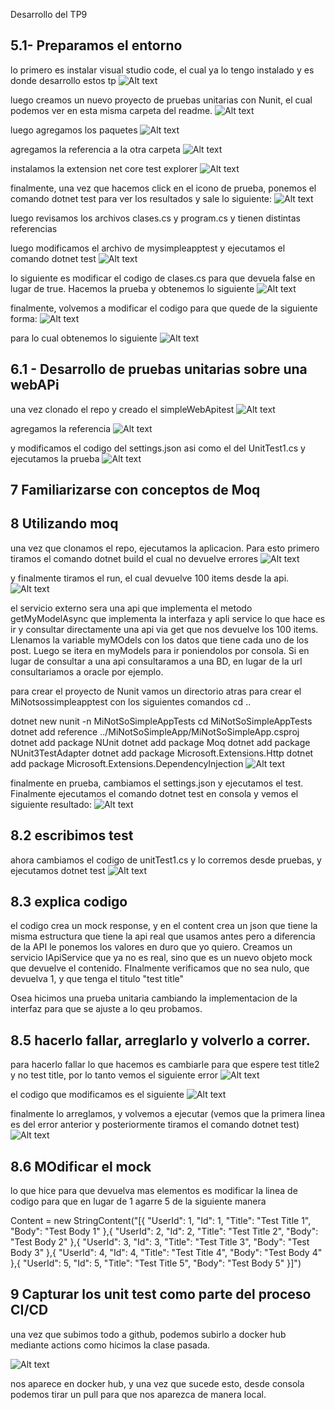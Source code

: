 Desarrollo del TP9

## 5.1- Preparamos el entorno

lo primero es instalar visual studio code, el cual ya lo tengo instalado y es donde desarrollo estos tp
![Alt text](1.png)

luego creamos un nuevo proyecto de pruebas unitarias con Nunit, el cual podemos ver en esta misma carpeta del readme.
![Alt text](2.png)

luego agregamos los paquetes
![Alt text](3.png)

agregamos la referencia a la otra carpeta
![Alt text](4.png)

instalamos la extension net core test explorer
![Alt text](5.png)

finalmente, una vez que hacemos click en el icono de prueba, ponemos el comando dotnet test para ver los resultados y sale lo siguiente:
![Alt text](6.png)

luego revisamos los archivos clases.cs y program.cs y tienen distintas referencias

luego modificamos el archivo de mysimpleapptest y ejecutamos el comando dotnet test
![Alt text](7.png)

lo siguiente es modificar el codigo de clases.cs para que devuela false en lugar de true. Hacemos la prueba y obtenemos lo siguiente
![Alt text](8.png)

finalmente, volvemos a modificar el codigo para que quede de la siguiente forma:
![Alt text](9.png)

para lo cual obtenemos lo siguiente
![Alt text](10.png)

## 6.1 - Desarrollo de pruebas unitarias sobre una webAPi

una vez clonado el repo y creado el simpleWebApitest
![Alt text](11.png)

agregamos la referencia
![Alt text](12.png)

y modificamos el codigo del settings.json asi como el del UnitTest1.cs y ejecutamos la prueba
![Alt text](13.png)


##  7  Familiarizarse con conceptos de Moq

##  8  Utilizando moq

una vez que clonamos el repo, ejecutamos la aplicacion. Para esto primero tiramos el comando dotnet build el cual no devuelve errores
![Alt text](14.png)

y finalmente tiramos el run, el cual devuelve 100 items desde la api.
![Alt text](15.png)

el servicio externo sera una api que implementa el metodo getMyModelAsync que implementa la interfaza y apli service lo que hace es ir y consultar directamente una api via get que nos devuelve los 100 items.
Llenamos la variable myMOdels con los datos que tiene cada uno de los post. Luego se itera en myModels para ir poniendolos por consola.
Si en lugar de consultar a una api consultaramos a una BD, en lugar de la url consultariamos a oracle por ejemplo. 


para crear el proyecto de Nunit vamos un directorio atras para crear el MiNotsossimpleapptest con los siguientes comandos
cd ..

dotnet new nunit -n MiNotSoSimpleAppTests
cd MiNotSoSimpleAppTests
dotnet add reference ../MiNotSoSimpleApp/MiNotSoSimpleApp.csproj
dotnet add package NUnit
dotnet add package Moq
dotnet add package NUnit3TestAdapter
dotnet add package Microsoft.Extensions.Http
dotnet add package Microsoft.Extensions.DependencyInjection
![Alt text](16.png)

finalmente en prueba, cambiamos el settings.json y ejecutamos el test. Finalmente ejecutamos el comando dotnet test en consola y vemos el siguiente resultado:
![Alt text](17.png)

## 8.2 escribimos test

ahora cambiamos el codigo de unitTest1.cs y lo corremos desde pruebas, y ejecutamos dotnet test
![Alt text](18.png)

## 8.3 explica codigo

el codigo crea un mock response, y en el content crea un json que tiene la misma estructura que tiene la api real que usamos antes pero a diferencia de la API le ponemos los valores en duro que yo quiero.
Creamos un servicio IApiService que ya no es real, sino que es un nuevo objeto mock que devuelve el contenido. FInalmente verificamos que no sea nulo, que devuelva 1, y que tenga el titulo "test title"

Osea hicimos una prueba unitaria cambiando la implementacion de la interfaz para que se ajuste a lo qeu probamos. 

## 8.5 hacerlo fallar, arreglarlo y volverlo a correr.

para hacerlo fallar lo que hacemos es cambiarle para que espere test title2 y no test title, por lo tanto vemos el siguiente error
![Alt text](19.png)

el codigo que modificamos es el siguiente
![Alt text](20.png)

finalmente lo arreglamos, y volvemos a ejecutar (vemos que la primera linea es del error anterior y posteriormente tiramos el comando dotnet test)
![Alt text](21.png)


## 8.6 MOdificar el mock

lo que hice para que devuelva mas elementos es modificar la linea de codigo para que en lugar de 1 agarre 5 de la siguiente manera

 Content = new StringContent("[{ \"UserId\": 1, \"Id\": 1, \"Title\": \"Test Title 1\", \"Body\": \"Test Body 1\" },{ \"UserId\": 2, \"Id\": 2, \"Title\": \"Test Title 2\", \"Body\": \"Test Body 2\" },{ \"UserId\": 3, \"Id\": 3, \"Title\": \"Test Title 3\", \"Body\": \"Test Body 3\" },{ \"UserId\": 4, \"Id\": 4, \"Title\": \"Test Title 4\", \"Body\": \"Test Body 4\" },{ \"UserId\": 5, \"Id\": 5, \"Title\": \"Test Title 5\", \"Body\": \"Test Body 5\" }]")


## 9 Capturar los unit test como parte del proceso CI/CD

una vez que subimos todo a github, podemos subirlo a docker hub mediante actions como hicimos la clase pasada.

![Alt text](22.png)

nos aparece en docker hub, y una vez que sucede esto, desde consola podemos tirar un pull para que nos aparezca de manera local.
